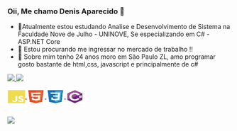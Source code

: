 ### Oii, Me chamo Denis Aparecido 👋


- 🌱Atualmente estou estudando Analise e Desenvolvimento de Sistema na Faculdade Nove de Julho - UNINOVE,
Se especializando em C# - ASP.NET Core
- 👯 Estou procurando me ingressar no mercado de trabalho !!
- 💬 Sobre mim tenho 24 anos moro em São Paulo ZL, amo programar gosto bastante de html,css,
javascript e principalmente de c#

 <div>
  <a href="https://github.com/denis0711">
  <img height="180em" src="https://github-readme-stats.vercel.app/api?username=denis0711&show_icons=true&theme=dark&include_all_commits=true&count_private=true"/>
  <img height="180em" src="https://github-readme-stats.vercel.app/api/top-langs/?username=denis0711&layout=compact&langs_count=7&theme=light"/>
</div>

  
<div style="display: inline_block"><br>
  <img align="center" alt="Denis-Js" height="30" width="40" src="https://raw.githubusercontent.com/devicons/devicon/master/icons/javascript/javascript-plain.svg">
  <img align="center" alt="Denis-HTML" height="30" width="40" src="https://raw.githubusercontent.com/devicons/devicon/master/icons/html5/html5-original.svg">
  <img align="center" alt="Denis-CSS" height="30" width="40" src="https://raw.githubusercontent.com/devicons/devicon/master/icons/css3/css3-original.svg">
  <img align="center" alt="Denis-Csharp" height="30" width="40" src="https://raw.githubusercontent.com/devicons/devicon/master/icons/csharp/csharp-original.svg">

</div>
  
  
   ##
 
 <div>
    <a href="https://www.linkedin.com/in/denis-silva-36625720a/" target="_blank"><img src="https://img.shields.io/badge/-LinkedIn-%230077B5?style=for-the-badge&logo=linkedin&logoColor=white" target="_blank"></a> 
 
 </div>
